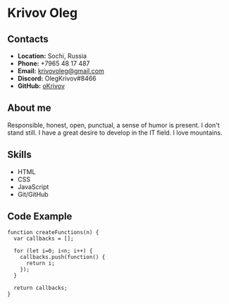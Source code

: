 # Krivov Oleg

## Contacts
* __Location:__ Sochi, Russia
* __Phone:__ +7965 48 17 487
* __Email:__ krivovoleg@gmail.com
* __Discord:__ OlegKrivov#8466
* __GitHub:__ [oKrivov](https://github.com/oKrivov)

## About me
Responsible, honest, open, punctual, a sense of humor is present. I don't stand still. I have a great desire to develop in the IT field.
I love mountains.

## Skills
* HTML
* CSS
* JavaScript
* Git/GitHub

## Code Example
```
function createFunctions(n) {
  var callbacks = [];

  for (let i=0; i<n; i++) {
    callbacks.push(function() {
      return i;
    });
  }
  
  return callbacks;
}
```